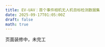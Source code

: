 ```yaml
---
title: EV-UAV：首个事件相机无人机目标检测数据集
date: 2025-09-17T01:05:00Z
draft: false
math: true
---
```


页面装修中，未完工
